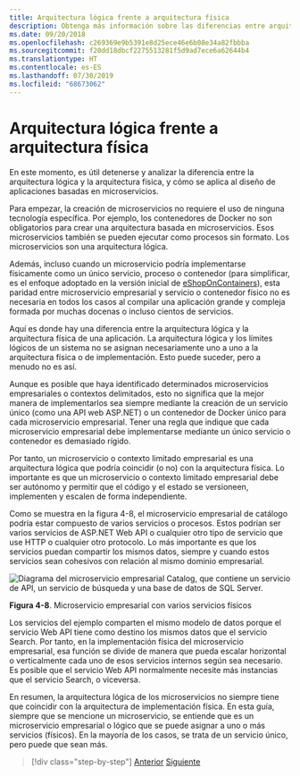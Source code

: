 ```yaml
---
title: Arquitectura lógica frente a arquitectura física
description: Obtenga más información sobre las diferencias entre arquitecturas físicas y lógicas.
ms.date: 09/20/2018
ms.openlocfilehash: c269369e9b5391e8d25ece46e6b08e34a82fbbba
ms.sourcegitcommit: f20dd18dbcf2275513281f5d9ad7ece6a62644b4
ms.translationtype: HT
ms.contentlocale: es-ES
ms.lasthandoff: 07/30/2019
ms.locfileid: "68673062"
---
```

# <a name="logical-architecture-versus-physical-architecture"></a>Arquitectura lógica frente a arquitectura física

En este momento, es útil detenerse y analizar la diferencia entre la arquitectura lógica y la arquitectura física, y cómo se aplica al diseño de aplicaciones basadas en microservicios.

Para empezar, la creación de microservicios no requiere el uso de ninguna tecnología específica. Por ejemplo, los contenedores de Docker no son obligatorios para crear una arquitectura basada en microservicios. Esos microservicios también se pueden ejecutar como procesos sin formato. Los microservicios son una arquitectura lógica.

Además, incluso cuando un microservicio podría implementarse físicamente como un único servicio, proceso o contenedor (para simplificar, es el enfoque adoptado en la versión inicial de [eShopOnContainers](https://aka.ms/MicroservicesArchitecture)), esta paridad entre microservicio empresarial y servicio o contenedor físico no es necesaria en todos los casos al compilar una aplicación grande y compleja formada por muchas docenas o incluso cientos de servicios.

Aquí es donde hay una diferencia entre la arquitectura lógica y la arquitectura física de una aplicación. La arquitectura lógica y los límites lógicos de un sistema no se asignan necesariamente uno a uno a la arquitectura física o de implementación. Esto puede suceder, pero a menudo no es así.

Aunque es posible que haya identificado determinados microservicios empresariales o contextos delimitados, esto no significa que la mejor manera de implementarlos sea siempre mediante la creación de un servicio único (como una API web ASP.NET) o un contenedor de Docker único para cada microservicio empresarial. Tener una regla que indique que cada microservicio empresarial debe implementarse mediante un único servicio o contenedor es demasiado rígido.

Por tanto, un microservicio o contexto limitado empresarial es una arquitectura lógica que podría coincidir (o no) con la arquitectura física. Lo importante es que un microservicio o contexto limitado empresarial debe ser autónomo y permitir que el código y el estado se versioneen, implementen y escalen de forma independiente.

Como se muestra en la figura 4-8, el microservicio empresarial de catálogo podría estar compuesto de varios servicios o procesos. Estos podrían ser varios servicios de ASP.NET Web API o cualquier otro tipo de servicio que use HTTP o cualquier otro protocolo. Lo más importante es que los servicios puedan compartir los mismos datos, siempre y cuando estos servicios sean cohesivos con relación al mismo dominio empresarial.

![Diagrama del microservicio empresarial Catalog, que contiene un servicio de API, un servicio de búsqueda y una base de datos de SQL Server.](./media/image8.png)

**Figura 4-8**. Microservicio empresarial con varios servicios físicos

Los servicios del ejemplo comparten el mismo modelo de datos porque el servicio Web API tiene como destino los mismos datos que el servicio Search. Por tanto, en la implementación física del microservicio empresarial, esa función se divide de manera que pueda escalar horizontal o verticalmente cada uno de esos servicios internos según sea necesario. Es posible que el servicio Web API normalmente necesite más instancias que el servicio Search, o viceversa.

En resumen, la arquitectura lógica de los microservicios no siempre tiene que coincidir con la arquitectura de implementación física. En esta guía, siempre que se mencione un microservicio, se entiende que es un microservicio empresarial o lógico que se puede asignar a uno o más servicios (físicos). En la mayoría de los casos, se trata de un servicio único, pero puede que sean más.

>[!div class="step-by-step"]
>[Anterior](data-sovereignty-per-microservice.md)
>[Siguiente](distributed-data-management.md)
